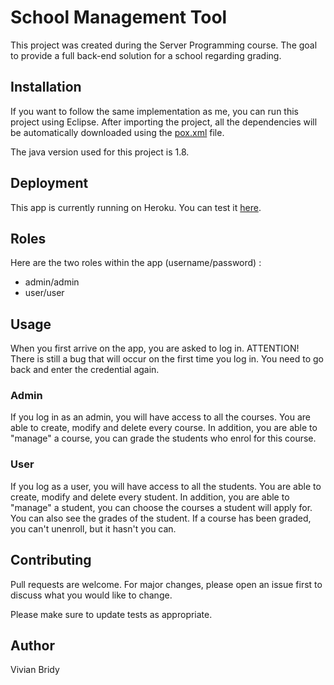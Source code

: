 # School Management Tool

This project was created during the Server Programming course. The goal to provide a full back-end solution for a school regarding grading.

## Installation

If you want to follow the same implementation as me, you can run this project using Eclipse. After importing the project, all the dependencies will be automatically downloaded using the [pox.xml](https://github.com/palavina95/SchoolManagementTool/blob/0.1/pom.xml) file.

The java version used for this project is 1.8.

## Deployment

This app is currently running on Heroku. You can test it [here](https://schooltools.herokuapp.com).

## Roles

Here are the two roles within the app (username/password) :
- admin/admin
- user/user

## Usage

When you first arrive on the app, you are asked to log in. 
ATTENTION! There is still a bug that will occur on the first time you log in. You need to go back and enter the credential again.

### Admin

If you log in as an admin, you will have access to all the courses. You are able to create, modify and delete every course. In addition, you are able to "manage" a course, you can grade the students who enrol for this course.

### User

If you log as a user, you will have access to all the students. You are able to create, modify and delete every student. In addition, you are able to "manage" a student, you can choose the courses a student will apply for. You can also see the grades of the student. If a course has been graded, you can't unenroll, but it hasn't you can.

## Contributing
Pull requests are welcome. For major changes, please open an issue first to discuss what you would like to change.

Please make sure to update tests as appropriate.

## Author
Vivian Bridy